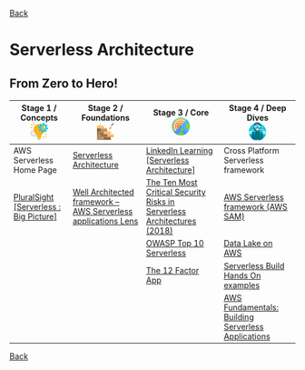 [Back](/learn/README.md)

# Serverless Architecture

## From Zero to Hero!

<table>
   <thead>
       <tr>
           <th style="text-align: center; vertical-align: middle;">Stage 1 / Concepts <br /><img src="/learn/data/learning-path-icon-stage1.png" /></th>
           <th style="text-align: center; vertical-align: middle;">Stage 2 / Foundations <br /><img src="/learn/data/learning-path-icon-stage2.png" /></th>
           <th style="text-align: center; vertical-align: middle;">Stage 3 / Core <br /><img src="/learn/data/learning-path-icon-stage3.png" /></th>
           <th style="text-align: center; vertical-align: middle;">Stage 4 / Deep Dives <br /><img src="/learn/data/learning-path-icon-stage4.png" /></th>
       </tr>
   </thead>

   <tbody>
       <tr>
           <td><a href="https://aws.amazon.com/fr/serverless/" target="_blank"></a>AWS Serverless Home Page</td>
           <td><a href="https://martinfowler.com/articles/serverless.html" target="_blank">Serverless Architecture</a></td>
           <td><a href="https://www.linkedin.com/learning/serverless-architecture" target="_blank">LinkedIn Learning [Serverless Architecture]</a></td>
           <td><a href="https://serverless.com/" target="_blank"></a>Cross Platform Serverless framework</td>
       </tr>
       <tr>
           <td><a href="https://app.pluralsight.com/library/courses/serverless-big-picture/table-of-contents" target="_blank">PluralSight [Serverless : Big Picture]</a></td>
           <td><a href="https://d1.awsstatic.com/whitepapers/architecture/AWS-Serverless-Applications-Lens.pdf" target="_blank">Well Architected framework – AWS Serverless applications Lens</a></td>
           <td><a href="https://www.puresec.io/hubfs/SAS-Top10-2018/PureSec%20-%20SAS%20Top%2010%20-%202018.pdf" target="_blank">The Ten Most Critical Security Risks in Serverless Architectures (2018)</a></td>
           <td><a href="https://aws.amazon.com/serverless/sam/" target="_blank">AWS Serverless framework (AWS SAM)</a></td>
       </tr>
       <tr>
           <td></td>
           <td></td>
           <td><a href="https://www.owasp.org/images/5/5c/OWASP-Top-10-Serverless-Interpretation-en.pdf" target="_blank">OWASP Top 10 Serverless</a></td>
           <td><a href="https://aws.amazon.com/solutions/data-lake-solution/" target="_blank">Data Lake on AWS</a></td>
       </tr>
       <tr>
           <td></td>
           <td></td>
           <td><a href="https://12factor.net/" target="_blank">The 12 Factor App</a></td>
           <td><a href="https://github.com/aws-samples/aws-serverless-workshops" target="_blank">Serverless Build Hands On examples</a></td>
       </tr>
       <tr>
           <td></td>
           <td></td>
           <td></td>
           <td><a href="https://www.coursera.org/learn/aws-fundamentals-building-serverless-applications?action=enroll" target="_blank">AWS Fundamentals: Building Serverless Applications</a></td>
       </tr>                
   </tbody>
</table>

[Back](/learn/README.md)